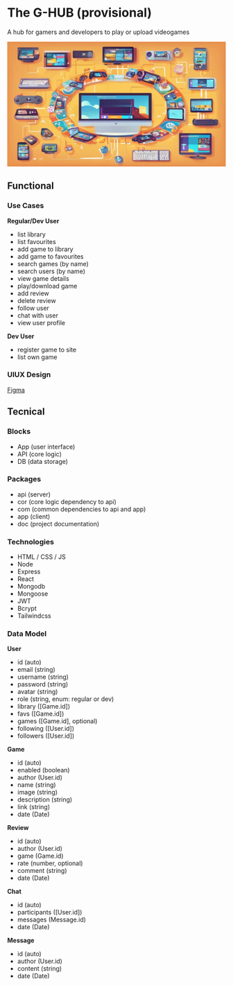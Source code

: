 # The G-HUB (provisional)

A hub for gamers and developers to play or upload videogames

![G-HUB image](./images/preview.webp)

## Functional

### Use Cases

**Regular/Dev User**
- list library
- list favourites
- add game to library
- add game to favourites
- search games (by name)
- search users (by name)
- view game details
- play/download game
- add review
- delete review
- follow user
- chat with user
- view user profile

**Dev User**
- register game to site
- list own game

### UIUX Design

[Figma](https://www.figma.com/files/team/1381930055088856376/project/256028731/Project?fuid=1381930053009727034)

## Tecnical

### Blocks

- App (user interface)
- API (core logic)
- DB (data storage)

### Packages

- api (server)
- cor (core logic dependency to api)
- com (common dependencies to api and app)
- app (client)
- doc (project documentation)

### Technologies

- HTML / CSS  / JS
- Node
- Express
- React
- Mongodb
- Mongoose
- JWT
- Bcrypt
- Tailwindcss

### Data Model

**User**
- id (auto)
- email (string)
- username (string)
- password (string)
- avatar (string)
- role (string, enum: regular or dev)
- library ([Game.id])
- favs ([Game.id])
- games ([Game.id], optional)
- following ([User.id])
- followers ([User.id])

**Game**
- id (auto)
- enabled (boolean)
- author (User.id)
- name (string)
- image (string)
- description (string)
- link (string)
- date (Date)

**Review**
- id (auto)
- author (User.id)
- game (Game.id)
- rate (number, optional)
- comment (string)
- date (Date)

**Chat**
- id (auto)
- participants ([User.id])
- messages (Message.id)
- date (Date)

**Message**
- id (auto)
- author (User.id)
- content (string)
- date (Date)
